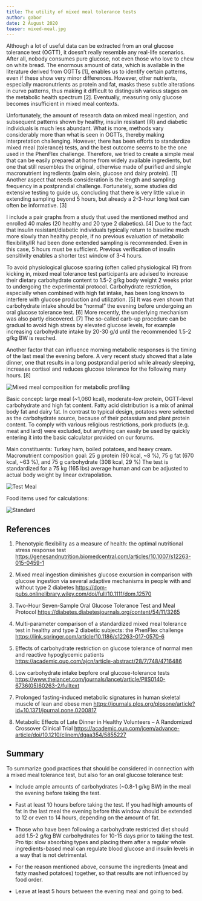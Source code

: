```yaml
---
title: The utility of mixed meal tolerance tests
author: gabor
date: 2 August 2020
teaser: mixed-meal.jpg
---
```


Although a lot of useful data can be extracted from an oral glucose tolerance test (OGTT), it doesn’t really resemble any real-life scenarios. After all, nobody consumes pure glucose, not even those who love to chew on white bread. The enormous amount of data, which is available in the literature derived from OGTTs [1], enables us to identify certain patterns, even if these show very minor differences. However, other nutrients, especially macronutrients as protein and fat, masks these subtle alterations in curve patterns, thus making it difficult to distinguish various stages on the metabolic health spectrum [2]. Eventually, measuring only glucose becomes insufficient in mixed meal contexts.

Unfortunately, the amount of research data on mixed meal ingestion, and subsequent patterns shown by healthy, insulin resistant (IR) and diabetic individuals is much less abundant. What is more, methods vary considerably more than what is seen in OGTTs, thereby making interpretation challenging. However, there has been efforts to standardize mixed meal (tolerance) tests, and the best outcome seems to be the one used in the PhenFlex challenge. Therefore, we tried to create a simple meal that can be easily prepared at home from widely available ingredients, but one that still resembles the original, otherwise made of purified and single macronutrient ingredients (palm olein, glucose and dairy protein). [1] Another aspect that needs consideration is the length and sampling frequency in a postprandial challenge. Fortunately, some studies did extensive testing to guide us, concluding that there is very little value in extending sampling beyond 5 hours, but already a 2-3-hour long test can often be informative. [3]

I include a pair graphs from a study that used the mentioned method and enrolled 40 males (20 healthy and 20 type 2 diabetics). [4]
Due to the fact that insulin resistant/diabetic individuals typically return to baseline much more slowly than healthy people, if no previous evaluation of metabolic flexibility/IR had been done extended sampling is recommended. Even in this case, 5 hours must be sufficient. Previous verification of insulin sensitivity enables a shorter test window of 3-4 hours.

To avoid physiological glucose sparing (often called physiological IR) from kicking in, mixed meal tolerance test participants are advised to increase their dietary carbohydrate content to 1.5-2 g/kg body weight 2 weeks prior to undergoing the experimental protocol. Carbohydrate restriction, especially when combined with high fat intake, has been long known to interfere with glucose production and utilization. [5] It was even shown that carbohydrate intake should be “normal” the evening before undergoing an oral glucose tolerance test. [6] More recently, the underlying mechanism was also partly discovered. [7] The so-called carb-up procedure can be gradual to avoid high stress by elevated glucose levels, for example increasing carbohydrate intake by 20-30 g/d until the recommended 1.5-2 g/kg BW is reached.

Another factor that can influence morning metabolic responses is the timing of the last meal the evening before. A very recent study showed that a late dinner, one that results in a long postprandial period while already sleeping, increases cortisol and reduces glucose tolerance for the following many hours. [8]

![Mixed meal composition for metabolic profiling](/mixed-meal-composition-for-meterbolic-profiling.jpg "Mixed meal composition for metabolic profiling")

Basic concept: large meal (~1,060 kcal), moderate-low protein, OGTT-level carbohydrate and high fat content. Fatty acid distribution is a mix of animal body fat and dairy fat. In contrast to typical design, potatoes were selected as the carbohydrate source, because of their potassium and plant protein content. To comply with various religious restrictions, pork products (e.g. meat and lard) were excluded, but anything can easily be used by quickly entering it into the basic calculator provided on our forums.

Main constituents: Turkey ham, boiled potatoes, and heavy cream.
Macronutrient composition goal: 25 g protein (90 kcal, ~8 %), 75 g fat (670 kcal, ~63 %), and 75 g carbohydrate (308 kcal, 29 %)
The test is standardized for a 75 kg (165 lbs) average human and can be adjusted to actual body weight by linear extrapolation.

![Test Meal](/table-0.png "Test Meal")


Food items used for calculations:

![Standard](/table-1.png "Standard")

## References

1. Phenotypic flexibility as a measure of health: the optimal nutritional stress response test
    https://genesandnutrition.biomedcentral.com/articles/10.1007/s12263-015-0459-1

2. Mixed meal ingestion diminishes glucose excursion in comparison with glucose ingestion via several adaptive mechanisms in people with and without type 2 diabetes
https://dom-pubs.onlinelibrary.wiley.com/doi/full/10.1111/dom.12570
    
3. Two-Hour Seven-Sample Oral Glucose Tolerance Test and Meal Protocol https://diabetes.diabetesjournals.org/content/54/11/3265
    
4. Multi-parameter comparison of a standardized mixed meal tolerance test in healthy and type 2 diabetic subjects: the PhenFlex challenge
https://link.springer.com/article/10.1186/s12263-017-0570-6 
    
5. Effects of carbohydrate restriction on glucose tolerance of normal men and reactive hypoglycemic patients
https://academic.oup.com/ajcn/article-abstract/28/7/748/4716486
    
6. Low carbohydrate intake bepfore oral glucose-tolerance tests
https://www.thelancet.com/journals/lancet/article/PIIS0140-6736(05)60263-2/fulltext
    
7. Prolonged fasting-induced metabolic signatures in human skeletal muscle of lean and obese men
https://journals.plos.org/plosone/article?id=10.1371/journal.pone.0200817
    
8. Metabolic Effects of Late Dinner in Healthy Volunteers – A Randomized Crossover Clinical Trial
https://academic.oup.com/jcem/advance-article/doi/10.1210/clinem/dgaa354/5855227

## Summary

To summarize good practices that should be considered in connection with a mixed meal tolerance test, but also for an oral glucose tolerance test:

- Include ample amounts of carbohydrates (~0.8-1 g/kg BW) in the meal the evening before taking the test.

- Fast at least 10 hours before taking the test. If you had high amounts of fat in the last meal the evening before this window should be extended to 12 or even to 14 hours, depending on the amount of fat.

- Those who have been following a carbohydrate restricted diet should add 1.5-2 g/kg BW carbohydrates for 10-15 days prior to taking the test. Pro tip: slow absorbing types and placing them after a regular whole ingredients-based meal can regulate blood glucose and insulin levels in a way that is not detrimental.

- For the reason mentioned above, consume the ingredients (meat and fatty mashed potatoes) together, so that results are not influenced by food order.

- Leave at least 5 hours between the evening meal and going to bed.